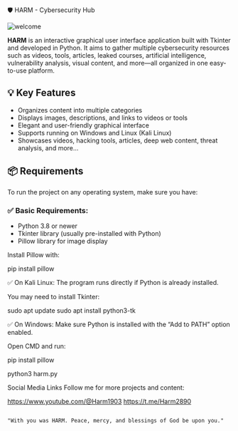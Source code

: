 🛡️ HARM - Cybersecurity Hub

![welcome](https://github.com/user-attachments/assets/c9de7075-f268-4f29-8a78-e05363e8c461)

**HARM** is an interactive graphical user interface application built with Tkinter and developed in Python. It aims to gather multiple cybersecurity resources such as videos, tools, articles, leaked courses, artificial intelligence, vulnerability analysis, visual content, and more—all organized in one easy-to-use platform.

## 💡 Key Features

- Organizes content into multiple categories  
- Displays images, descriptions, and links to videos or tools  
- Elegant and user-friendly graphical interface  
- Supports running on Windows and Linux (Kali Linux)  
- Showcases videos, hacking tools, articles, deep web content, threat analysis, and more...

## 📦 Requirements

To run the project on any operating system, make sure you have:

### ✅ Basic Requirements:
- Python 3.8 or newer  
- Tkinter library (usually pre-installed with Python)  
- Pillow library for image display  

Install Pillow with:

pip install pillow


✅ On Kali Linux:
The program runs directly if Python is already installed.

You may need to install Tkinter:

sudo apt update
sudo apt install python3-tk

✅ On Windows:
Make sure Python is installed with the “Add to PATH” option enabled.

Open CMD and run:

pip install pillow

python3 harm.py


 Social Media Links
Follow me for more projects and content:

https://www.youtube.com/@Harm1903
https://t.me/Harm2890

                                                                            "With you was HARM. Peace, mercy, and blessings of God be upon you."

